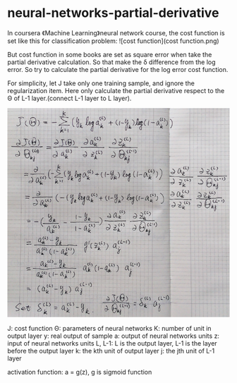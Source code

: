 # neural-networks-partial-derivative

In coursera 《Machine Learning》neural network course, the cost function is set like this for classification problem:
![cost function](cost function.png)

But cost function in some books are set as square error when take the partial derivative calculation. So that make the δ difference from the log error.
So try to calculate the partial derivative for the log error cost function.

For simplicity, let J take only one training sample, and ignore the regularization item.
Here only calculate the partial derivative respect to the Θ of L-1 layer.(connect L-1 layer to L layer).


![NN partial derivative of log error](NN-partial-derivative-of-log-error.png)

J: cost function
Θ: parameters of neural networks
K: number of unit in output layer
y: real output of sample
a: output of neural networks units
z: input of neural networks units
L, L-1: L is the output layer, L-1 is the layer before the output layer
k: the kth unit of output layer
j: the jth unit of L-1 layer

activation function: a = g(z), g is sigmoid function

